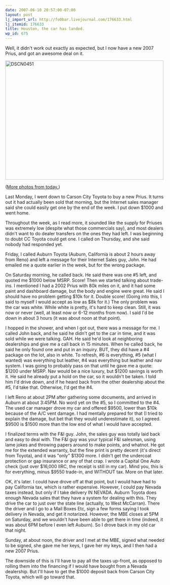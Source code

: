 ```yaml
---
date: 2007-06-10 20:57:00-07:00
layout: post
lj_import_url: http://fo0bar.livejournal.com/176633.html
lj_itemid: 176633
title: Houston, the car has landed.
wp_id: 675
---
```

Well, it didn't work out exactly as expected, but I now have a new 2007 Prius, and got an awesome deal on it.

[<img src="http://farm2.static.flickr.com/1004/539416758_c5cbaba7d6.jpg" width="500" height="375" alt="DSCN0451" />](http://www.flickr.com/photos/fo0bar/539416758/ "Photo Sharing")

([More photos from today.](http://www.flickr.com/photos/fo0bar/sets/72157600335190969/))

Last Monday, I went down to Carson City Toyota to buy a new Prius. It turns out it had actually been sold that morning, but the Internet sales manager said she could easily get one by the end of the week. I put down $1000 and went home.

Throughout the week, as I read more, it sounded like the supply for Priuses was extremely low (despite what those commercials say), and most dealers didn't want to do dealer transfers on the ones they had left. I was beginning to doubt CC Toyota could get one. I called on Thursday, and she said nobody had responded yet.

Friday, I called Auburn Toyota (Auburn, California is about 2 hours away from Reno) and left a message for their Internet Sales guy, John. He had emailed me a quote earlier in the week, but for the wrong package.

On Saturday morning, he called back. He said there was one #5 left, and quoted me $1000 below MSRP. Score! Then we started talking about trade-ins. I mentioned I had a 2002 Prius with 80k miles on it, and it had some paint and dashboard damage, but the body and engine were great. He said I should have no problem getting $10k for it. Double score! (Going into this, I said to myself I would accept as low as $8k for it.) The only problem was the car was white. While white is pretty, it's hard to keep clean. Still, it was now or never (well, at least now or 6-12 months from now). I said I'd be down in about 3 hours (it was about noon at that point).

I hopped in the shower, and when I got out, there was a message for me. I called John back, and he said he didn't get to the car in time, and it was sold while we were talking. GAH. He said he'd look at neighboring dealerships and give me a call back in 15 minutes. When he called back, he said he only found one and put in an inquiry. BUT, they did have a #4 package on the lot, also in white. To refresh, #6 is everything, #5 (what I wanted) was everything but leather, #4 was everything but leather and nav system. I was going to probably pass on that until he gave me a quote: $1200 under MSRP. Nav would be a nice luxury, but $1200 savings is worth it. He said he already put a hold on the car, so it wouldn't be taken. I told him I'd drive down, and if he heard back from the other dealership about the #5, I'd take that. Otherwise, I'd get the #4.

I left Reno at about 2PM after gathering some documents, and arrived in Auburn at about 3:45PM. No word yet on the #5, so I committed to the #4. The used car manager drove my car and offered $9500, lower than $10k because of the A/C vent damage. I had mentally prepared for that (I tried to explain the damage, but bet that they would underestimate it), so I agreed. $9500 is $1500 more than the low end of what I would have accepted.

I finalized terms with the F&I guy. John, the sales guy was totally laid back and easy to deal with. The F&I guy was your typical F&I salesman, using lame jokes and throwing papers around to make points, and whatnot. He got me for the extended warranty, but the fine print is pretty decent (it's direct from Toyota), and it was "only" $1300 more. I didn't get the undercoat protection or gap insurance or any of that crap. I wrote a Capital One Auto check (just over $16,000 IIRC, the receipt is still in my car). Mind you, this is for everything, minus $9550 trade-in, and WITHOUT tax. More on that later.

OK, it's later. I could have drove off at that point, but I would have had to pay California tax, which is rather expensive. However, I could pay Nevada taxes instead, but only if I take delivery IN NEVADA. Auburn Toyota does enough Nevada sales that they have a system for dealing with this. They drive the car to just over the state line (actually, to West McCarran). There the driver and I go to a Mail Boxes Etc, sign a few forms saying I took delivery in Nevada, and get it notarized. However, the MBE closes at 5PM on Saturday, and we wouldn't have been able to get there in time (indeed, it was about 6PM before I even left Auburn). So I drove back in my old car that night.

Sunday, at about noon, the driver and I met at the MBE, signed what needed to be signed, she gave me her keys, I gave her my keys, and I then had a new 2007 Prius.

The downside of this is I'll have to pay all the taxes up-front, as opposed to rolling them into the financing if I would have bought from a Nevada dealership. But I'll have to get the $1000 deposit back from Carson City Toyota, which will go toward that.
